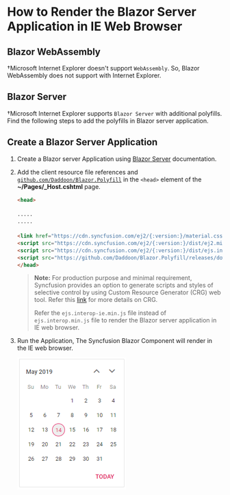 # How to Render the Blazor Server Application in IE Web Browser

## Blazor WebAssembly

†Microsoft Internet Explorer doesn't support `WebAssembly`. So, Blazor WebAssembly does not support with Internet Explorer.

## Blazor Server

†Microsoft Internet Explorer supports `Blazor Server` with additional polyfills. Find the following steps to add the polyfills in Blazor server application.

## Create a Blazor Server Application

1. Create a Blazor server Application using [Blazor Server](../../getting-started/vs-blazor-server) documentation.

2. Add the client resource file references and [`github.com/Daddoon/Blazor.Polyfill`](https://github.com/Daddoon/Blazor.Polyfill) in the `<head>` element of the **~/Pages/_Host.cshtml** page.

    ```html
    <head>

    .....
    .....

    <link href="https://cdn.syncfusion.com/ej2/{:version:}/material.css" rel="stylesheet" />
    <script src="https://cdn.syncfusion.com/ej2/{:version:}/dist/ej2.min.js"></script>
    <script src="https://cdn.syncfusion.com/ej2/{:version:}/dist/ejs.interop-ie.min.js"></script>
    <script src="https://github.com/Daddoon/Blazor.Polyfill/releases/download/3.0.1/blazor.polyfill.min.js"></script>
    </head>

    ```

    > **Note:** For production purpose and minimal requirement, Syncfusion provides an option to generate scripts and styles of selective control by using Custom Resource Generator (CRG) web tool. Refer this [link](https://crg.syncfusion.com/) for more details on CRG.
    >
    > Refer the `ejs.interop-ie.min.js` file instead of `ejs.interop.min.js` file to render the Blazor server application in IE web browser.

3. Run the Application, The Syncfusion Blazor Component will render in the IE web browser.

    ![output](../../getting-started/images/browser-output.png)
